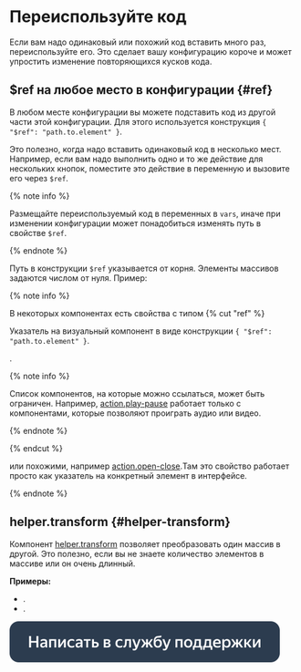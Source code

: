# Переиспользуйте код

Если вам надо одинаковый или похожий код вставить много раз, переиспользуйте его. Это сделает вашу конфигурацию короче и может упростить изменение повторяющихся кусков кода.

## $ref на любое место в конфигурации {#ref}

В любом месте конфигурации вы можете подставить код из другой части этой конфигурации. Для этого используется конструкция `{ "$ref": "path.to.element" }`.

Это полезно, когда надо вставить одинаковый код в несколько мест. Например, если вам надо выполнить одно и то же действие для нескольких кнопок, поместите это действие в переменную и вызовите его через `$ref`.

{% note info %}

Размещайте переиспользуемый код в переменных в `vars`, иначе при изменении конфигурации может понадобиться изменять путь в свойстве `$ref`.

{% endnote %}

Путь в конструкции `$ref` указывается от корня. Элементы массивов задаются числом от нуля. Пример:

{% note info %}

В некоторых компонентах есть свойства с типом
{% cut "ref" %}

Указатель на визуальный компонент в виде конструкции `{ "$ref": "path.to.element" }`.

.

{% note info %}

Список компонентов, на которые можно ссылаться, может быть ограничен. Например, [action.play-pause](../reference/action.play-pause.md) работает только с компонентами, которые позволяют проиграть аудио или видео.

{% endnote %}

{% endcut %}

 или похожими, например [action.open-close](../reference/action.open-close.md).Там это свойство работает просто как указатель на конкретный элемент в интерфейсе.

{% endnote %}


## helper.transform {#helper-transform}

Компонент [helper.transform](../reference/helper.transform.md) позволяет преобразовать один массив в другой. Это полезно, если вы не знаете количество элементов в массиве или он очень длинный.

**Примеры:**

- .
- .


[![](../_images/buttons/contact-support.svg)](../concepts/support.md)
